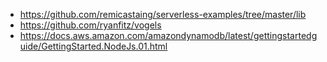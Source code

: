 
- https://github.com/remicastaing/serverless-examples/tree/master/lib
- https://github.com/ryanfitz/vogels
- https://docs.aws.amazon.com/amazondynamodb/latest/gettingstartedguide/GettingStarted.NodeJs.01.html